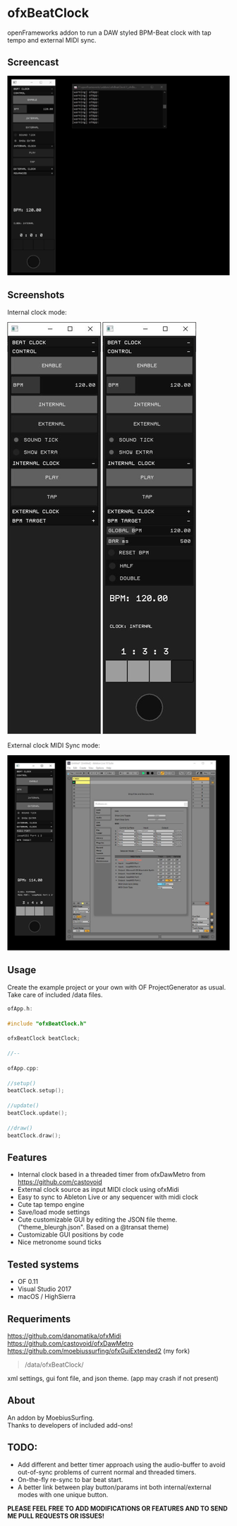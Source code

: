 # ofxBeatClock

openFrameworks addon to run a DAW styled BPM-Beat clock with tap tempo and external MIDI sync.


## Screencast
![Alt text](/ofxBeatClock.gif?raw=true "ofxBeatClock.gif")


## Screenshots

Internal clock mode:

![Alt text](/screenshot0.JPG?raw=true "screenshot0")
![Alt text](/screenshot1.JPG?raw=true "screenshot1")

External clock MIDI Sync mode:

![Alt text](/screenshot2.JPG?raw=true "screenshot2")


## Usage

Create the example project or your own with OF ProjectGenerator as usual. Take care of included /data files.


```c++
ofApp.h:

#include "ofxBeatClock.h"

ofxBeatClock beatClock;

//--

ofApp.cpp:

//setup()
beatClock.setup();

//update()
beatClock.update();

//draw()
beatClock.draw();
```


## Features

- Internal clock based in a threaded timer from ofxDawMetro from https://github.com/castovoid
- External clock source as input MIDI clock using ofxMidi 
- Easy to sync to Ableton Live or any sequencer with midi clock 
- Cute tap tempo engine
- Save/load mode settings
- Cute customizable GUI by editing the JSON file theme. ("theme_bleurgh.json". Based on a @transat theme)
- Customizable GUI positions by code
- Nice metronome sound ticks



## Tested systems

- OF 0.11
- Visual Studio 2017
- macOS / HighSierra



## Requeriments

https://github.com/danomatika/ofxMidi  
https://github.com/castovoid/ofxDawMetro  
https://github.com/moebiussurfing/ofxGuiExtended2 (my fork)

> /data/ofxBeatClock/

xml settings, gui font file, and json theme. (app may crash if not present)



## About

An addon by MoebiusSurfing.  
Thanks to developers of included add-ons!


## TODO:

- Add different and better timer approach using the audio-buffer to avoid out-of-sync problems of current normal and threaded timers.
- On-the-fly re-sync to bar beat start.
- A better link between play button/params int both internal/external modes with one unique button.


**PLEASE FEEL FREE TO ADD MODIFICATIONS OR FEATURES AND TO SEND ME PULL REQUESTS OR ISSUES!**
